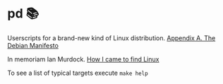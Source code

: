 # pd 📚
Userscripts for a brand-new kind of Linux distribution. [Appendix A. The Debian Manifesto](https://www.debian.org/doc/manuals/project-history/manifesto.en.html)

In memoriam Ian Murdock. [How I came to find Linux](https://ianmurdock.debian.net/index.html%3Fp=1900.html)

To see a list of typical targets execute `make help`
